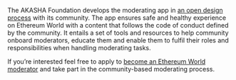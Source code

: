 The AKASHA Foundation develops the moderating app in [an open design process](https://www.notion.so/akasha-foundation/The-AKASHA-Moderating-Open-Design-Challenge-15cb49cf57e740be92534958828ca210) with its community. The app ensures safe and healthy experience on Ethereum World with a content that follows the code of conduct defined by the community. It entails a set of tools and resources to help community onboard moderators, educate them and enable them to fulfil their roles and responsibilities when handling moderating tasks.

If you’re interested feel free to apply to [become an Ethereum World moderator](https://www.notion.so/The-AKASHA-Moderating-Open-Design-Challenge-15cb49cf57e740be92534958828ca210) and take part in the community-based moderating process.